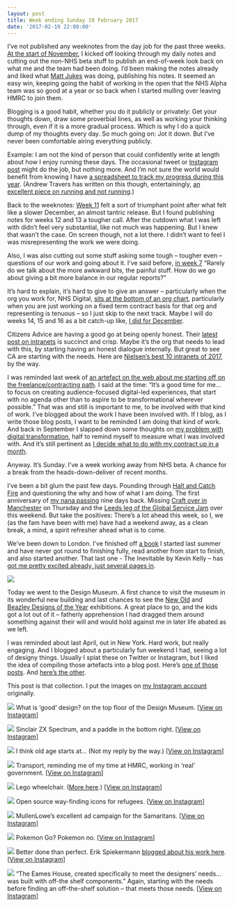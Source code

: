 ```yaml
---
layout: post
title: Week ending Sunday 19 February 2017
date: '2017-02-19 22:00:00'
---
```

I’ve not published any weeknotes from the day job for the past three weeks. [At the start of November](//www.ermlikeyeah.com/weeknotes-s01e01/),  I kicked off looking through my daily notes and cutting out the non-NHS beta stuff to publish an end-of-week look back on what me and the team had been doing. I’d been making the notes already and liked what [Matt Jukes](//twitter.com/jukesie) was doing, publishing his notes. It seemed an easy win, keeping going the habit of working in the open that the NHS Alpha team was so good at a year or so back when I started mulling over leaving HMRC to join them.

Blogging is a good habit, whether you do it publicly or privately: Get your thoughts down, draw some proverbial lines, as well as working your thinking through, even if it is a more gradual process. Which is why I do a quick dump of my thoughts every day. So much going on: Jot it down. But I’ve never been comfortable airing everything publicly.

Example: I am not the kind of person that could confidently write at length about how I enjoy running these days. The occasional tweet or [Instagram post](//www.instagram.com/p/BQqVbD3gUGS/) might do the job, but nothing more. And I’m not sure the world would benefit from knowing I have [a spreadsheet to track my progress during this year](//docs.google.com/spreadsheets/d/1F2nRNiXFHj_vUG1NbLq6U7MR0PKTZ1WEyNeqN-6OhJg/edit?usp=sharing). (Andrew Travers has written on this though, entertainingly, [an excellent piece on running and not running](http://trvrs.co/journal/running-not-running).)

Back to the weeknotes: [Week 11](/weeknotes-s01e11/) felt a sort of triumphant point after what felt like a slower December, an almost tantric release. But I found publishing notes for weeks 12 and 13 a tougher call. After the cutdown what I was left with didn’t feel very substantial, like not much was happening. But I knew that wasn’t the case. On screen though, not a lot there. I didn’t want to feel I was misrepresenting the work we were doing.

Also, I was also cutting out some stuff asking some tough – tougher even – questions of our work and going about it. I’ve said before, [in week 7](/weeknotes-s01e07/) “Rarely do we talk about the more awkward bits, the painful stuff. How do we go about giving a bit more balance in our regular reports?”

It’s hard to explain, it’s hard to give to give an answer – particularly when the org you work for, NHS Digital, [sits at the bottom of an org chart](//twitter.com/ermlikeyeah/status/830003880041672705), particularly when you are just working on a fixed term contract basis for that org and representing is tenuous – so I just skip to the next track. Maybe I will do weeks 14, 15 and 16 as a bit catch-up like, [I did for December](/weeknotes-s01e08-s01e09-s01e10/).

Citizens Advice are having a good go at being openly honest. Their [latest post on intranets](//medium.com/citizens-advice/moving-beyond-the-intranet-30419a2e39dd#.cpy8xxbjc) is succinct and crisp. Maybe it’s the org that needs to lead with this, by starting having an honest dialogue internally. But great to see CA are starting with the needs. Here are [Nielsen’s best 10 intranets of 2017](//www.nngroup.com/articles/intranet-design/), by the way.

I was reminded last week of [an artefact on the web about me starting off on the freelance/contracting path](//www.prolificnorth.co.uk/2014/03/simon-wilson-to-become-consultant-after-unexpected-departure-from-home/). I said at the time: “It’s a good time for me… to focus on creating audience-focused digital-led experiences, that start with no agenda other than to aspire to be transformational wherever possible.” That was and still is important to me, to be involved with that kind of work. I’ve blogged about the work I have been involved with. If I blog, as I write those blog posts, I want to be reminded I am doing that kind of work. And back in September I slapped down some thoughts on [my problem with digital transformation](/my-problem-with-digital-transformation/), half to remind myself to measure what I was involved with. And it’s still pertinent as [I decide what to do with my contract up in a month](//twitter.com/ermlikeyeah/status/827055497811464192).

Anyway. It’s Sunday. I’ve a week working away from NHS beta. A chance for a break from the heads-down-deliver of recent months.

I’ve been a bit glum the past few days. Pounding through [Halt and Catch Fire](//en.wikipedia.org/wiki/Halt_and_Catch_Fire_(TV_series)) and questioning the why and how of what I am doing. The first anniversary of [my nana passing](/what-what-seems-to-be-the-problem/) nine days back. Missing [Craft over in Manchester](//twitter.com/crftmcr) on Thursday and the [Leeds leg of the Global Service Jam](//twitter.com/GSJLeeds) over this weekend. But take the positives: There’s a lot ahead this week, so I, we (as the fam have been with me) have had a weekend away, as a clean break, a mind, a spirit refresher ahead what is to come.

We’ve been down to London. I’ve finished off [a book](//www.instagram.com/p/BQr6pjJAy3C/) I started last summer and have never got round to finishing fully, read another from start to finish, and also started another. That last one - The Inevitable by Kevin Kelly – has [got me pretty excited already, just several pages in](//www.instagram.com/p/BQsPVb5A9S7/).

![](/assets/2017-02-19-kindle.jpeg)

Today we went to the Design Museum. A first chance to visit the museum in its wonderful new building and last chances to see the [New Old](//designmuseum.org/things-to-do/talks-and-events/pop-up-exhibitions/new-old) and [Beazley Designs of the Year](//designmuseum.org/exhibitions/beazley-designs-of-the-year) exhibitions. A great place to go, and the kids got a lot out of it – fatherly apprehension I had dragged them around something against their will and would hold against me in later life abated as we left.

I was reminded about last April, out in New York. Hard work, but really engaging. And I blogged about a particularly fun weekend I had, seeing a lot of designy things. Usually I splat these on Twitter or Instagram, but I liked the idea of compiling those artefacts into a blog post. Here’s [one of those posts](/cooper-hewitt-nyc/). And [here’s the other](/sunday-design-stuff-in-nyc/).

This post is that collection. I put the images on [my Instagram account](//www.instagram.com/idlesi/) originally.

![](/assets/2017-02-19-what-is.jpeg)
What is ‘good’ design? on the top floor of the Design Museum. [[View on Instagram](//www.instagram.com/p/BQsdoJZA_7j/)]

![](/assets/2017-02-19-zx.jpeg)
Sinclair ZX Spectrum, and a paddle in the bottom right. [[View on Instagram](//www.instagram.com/p/BQsdvbdgElP/)]

![](/assets/2017-02-19-too-old.jpeg)
I think old age starts at… (Not my reply by the way.) [[View on Instagram](//www.instagram.com/p/BQseO4-ArDQ/)]

![](/assets/2017-02-19-transport.jpeg)
Transport, reminding me of my time at HMRC, working in ‘real’ government. [[View on Instagram](//www.instagram.com/p/BQsfQoeAhZx/)]

![](/assets/2017-02-19-lego-wheelchair.jpeg)
Lego wheelchair. ([More here](//gizmodo.com/legos-first-minifigure-in-a-wheelchair-is-embarrassingl-1755673015.).) [[View on Instagram](//www.instagram.com/p/BQsnoceArhK/)]

![](/assets/2017-02-19-signage.jpeg)
Open source way-finding icons for refugees. [[View on Instagram](//www.instagram.com/p/BQsnzTWAAkI/)]

![](/assets/2017-02-19-samaritans.jpeg)
MullenLowe’s excellent ad campaign for the Samaritans. [[View on Instagram](//www.instagram.com/p/BQsoB35AlUS/)]

![](/assets/2017-02-19-pokemon-go.jpeg)
Pokemon Go? Pokemon no. [[View on Instagram](//www.instagram.com/p/BQsoJeGAat7/)]

![](/assets/2017-02-19-better-done.jpeg)
Better done than perfect. Erik Spiekermann [blogged about his work here](//spiekermann.com/en/new-posters/). [[View on Instagram](//www.instagram.com/p/BQsqNL1gsFu/)]

![](/assets/2017-02-19-eames.jpeg)
“The Eames House, created specifically to meet the designers’ needs… was built with off-the shelf components.” Again, starting with the needs before finding an off-the-shelf solution – that meets those needs. [[View on Instagram](//www.instagram.com/p/BQsbSyrAfHY/)]
